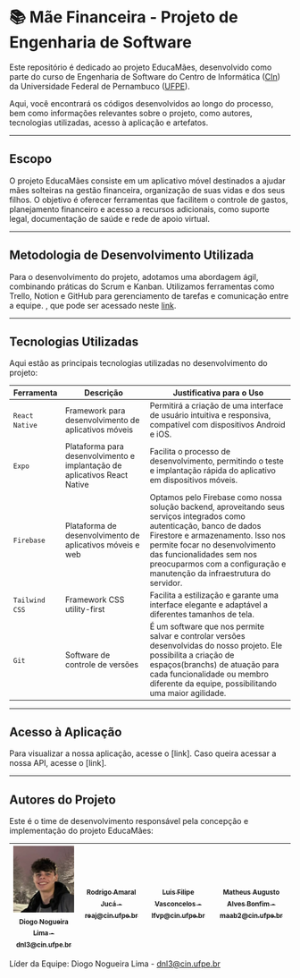# :books: Mãe Financeira - Projeto de Engenharia de Software

Este repositório é dedicado ao projeto EducaMães, desenvolvido como parte do curso de Engenharia de Software do Centro de Informática ([CIn](https://portal.cin.ufpe.br/)) da Universidade Federal de Pernambuco ([UFPE](https://www.ufpe.br)).

Aqui, você encontrará os códigos desenvolvidos ao longo do processo, bem como informações relevantes sobre o projeto, como autores, tecnologias utilizadas, acesso à aplicação e artefatos.

------

## Escopo

O projeto EducaMães consiste em um aplicativo móvel destinados a ajudar mães solteiras na gestão financeira, organização de suas vidas e dos seus filhos. O objetivo é oferecer ferramentas que facilitem o controle de gastos, planejamento financeiro e acesso a recursos adicionais, como suporte legal, documentação de saúde e rede de apoio virtual.

------

## Metodologia de Desenvolvimento Utilizada

Para o desenvolvimento do projeto, adotamos uma abordagem ágil, combinando práticas do Scrum e Kanban. Utilizamos ferramentas como Trello, Notion e GitHub para gerenciamento de tarefas e comunicação entre a equipe. , que pode ser acessado neste [link]().

------

## Tecnologias Utilizadas

Aqui estão as principais tecnologias utilizadas no desenvolvimento do projeto:

| Ferramenta            | Descrição                                                               | Justificativa para o Uso                                                                                                                                                                                               |
|-----------------------|-------------------------------------------------------------------------|------------------------------------------------------------------------------------------------------------------------------------------------------------------------------------------------------------------------|
| `React Native`          | Framework para desenvolvimento de aplicativos móveis                   | Permitirá a criação de uma interface de usuário intuitiva e responsiva, compatível com dispositivos Android e iOS.                                                                                                    |
| `Expo`                  | Plataforma para desenvolvimento e implantação de aplicativos React Native | Facilita o processo de desenvolvimento, permitindo o teste e implantação rápida do aplicativo em dispositivos móveis.                                                                                                 |
| `Firebase`              | Plataforma de desenvolvimento de aplicativos móveis e web                | Optamos pelo Firebase como nossa solução backend, aproveitando seus serviços integrados como autenticação, banco de dados Firestore e armazenamento. Isso nos permite focar no desenvolvimento das funcionalidades sem nos preocuparmos com a configuração e manutenção da infraestrutura do servidor. |
| `Tailwind CSS`          | Framework CSS utility-first                                           | Facilita a estilização e garante uma interface elegante e adaptável a diferentes tamanhos de tela.                                                                                                                     |
| `Git` | Software de controle de versões | É um software que nos permite salvar e controlar versões desenvolvidas do nosso projeto. Ele possibilita a criação de espaços(branchs) de atuação para cada funcionalidade ou membro diferente da equipe, possibilitando uma maior agilidade. |


------

## Acesso à Aplicação

Para visualizar a nossa aplicação, acesse o [link]. Caso queira acessar a nossa API, acesse o [link].

------

## Autores do Projeto

Este é o time de desenvolvimento responsável pela concepção e implementação do projeto EducaMães:

| [![!\[<img src="image.png"\](image.png)](imagens/image.png) <br><sub>Diogo Nogueira Lima - dnl3@cin.ufpe.br</sub>](https://github.com/DiogoNogueiraLima) | [<img src="" width=115><br><sub>Rodrigo Amaral Jucá - reaj@cin.ufpe.br</sub>](https://github.com/rodrigojuca) |  [<img src="" width=115><br><sub>Luis Filipe Vasconcelos - lfvp@cin.ufpe.br</sub>](https://github.com/luisvasconcelos) | [<img src="" width=115><br><sub>Matheus Augusto Alves Bonfim - maab2@cin.ufpe.br</sub>](https://github.com/matheusbonfim) |
| :---: | :---: | :---: | :---: |

Líder da Equipe: Diogo Nogueira Lima - dnl3@cin.ufpe.br 

